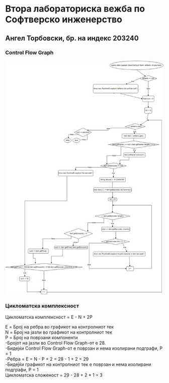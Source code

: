 # Втора лабораториска вежба по Софтверско инженерство
## Ангел Торбовски, бр. на индекс 203240
### Control Flow Graph
![An image of the Control Flow Graph](https://github.com/angel140801/SI_2024_lab2_203240/blob/master/labs2.JPG?raw=true "CFG")
### Цикломатска комплексност

Цикломатска комплексност = E - N + 2P

E = Број на ребра во графикот на контролниот тек  
N = Број на јазли во графикот на контролниот тек  
P = Број на поврзани компоненти  
-Бројот на јазли во Control Flow Graph-от е 28.  
-Бидејќи Control Flow Graph-от е поврзан и нема изолирани подграфи, P = 1  
-Ребра = E = N - P + 2 = 28 - 1 + 2 = 29  
-Бидејќи графикот на контролниот тек е поврзан и нема изолирани подграфи, P = 1  
Цикломатска сложеност = 29 - 28 + 2 * 1 = 3  
